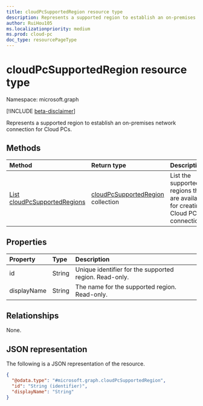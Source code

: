 ```yaml
---
title: cloudPcSupportedRegion resource type
description: Represents a supported region to establish an on-premises network connection for Cloud PCs.
author: RuiHou105
ms.localizationpriority: medium
ms.prod: cloud-pc
doc_type: resourcePageType
---
```


# cloudPcSupportedRegion resource type

Namespace: microsoft.graph

[!INCLUDE [beta-disclaimer](../../includes/beta-disclaimer.md)]

Represents a supported region to establish an on-premises network connection for Cloud PCs.

## Methods

| Method                                                                          | Return type                                                                 | Description                                                                      |
| :------------------------------------------------------------------------------ | :-------------------------------------------------------------------------- | :------------------------------------------------------------------------------- |
| [List cloudPcSupportedRegions](../api/virtualendpoint-list-supportedregions.md) | [cloudPcSupportedRegion](../resources/cloudpcsupportedregion.md) collection | List the supported regions that are available for creating Cloud PC connections. |

## Properties

| Property    | Type   | Description                                            |
| :---------- | :----- | :----------------------------------------------------- |
| id          | String | Unique identifier for the supported region. Read-only. |
| displayName | String | The name for the supported region. Read-only.          |

## Relationships

None.

## JSON representation

The following is a JSON representation of the resource.

<!-- {
  "blockType": "resource",
  "keyProperty": "id",
  "@odata.type": "microsoft.graph.cloudPcSupportedRegion",
  "baseType": "microsoft.graph.entity",
  "openType": false
}
-->

```json
{
  "@odata.type": "#microsoft.graph.cloudPcSupportedRegion",
  "id": "String (identifier)",
  "displayName": "String"
}
```
